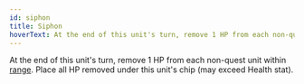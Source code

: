 ```yaml
---
id: siphon
title: Siphon
hoverText: At the end of this unit's turn, remove 1 HP from each non-quest unit within range. Place all HP removed under this unit's chip (may exceed Health stat).
---
```


At the end of this unit's turn, remove 1 HP from each non-quest unit within [range](/docs/all/glossary/range). Place all HP removed under this unit's chip (may exceed Health stat).